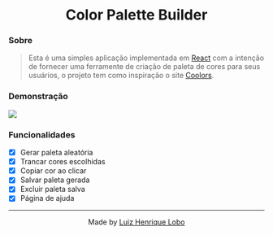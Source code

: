 <h1 align="center">
  Color Palette Builder
</h1>

### Sobre

> Esta é uma simples aplicação implementada em [React](https://pt-br.reactjs.org/) com a intenção de fornecer uma ferramente de criação de paleta de cores para seus usuários, o projeto tem como inspiração o site [Coolors](https://coolors.co/).

### Demonstração

<img src="https://user-images.githubusercontent.com/71144276/177014485-3e843bda-8152-41ac-bdb5-47f3ddabbd46.png"/>

### Funcionalidades

- [x] Gerar paleta aleatória
- [x] Trancar cores escolhidas
- [x] Copiar cor ao clicar
- [x] Salvar paleta gerada
- [x] Excluir paleta salva
- [x] Página de ajuda

---

<p align="center">
  Made by <a href="https://github.com/luizhenriquelobo1/" target="_blank">Luiz Henrique Lobo</a>
</p>
